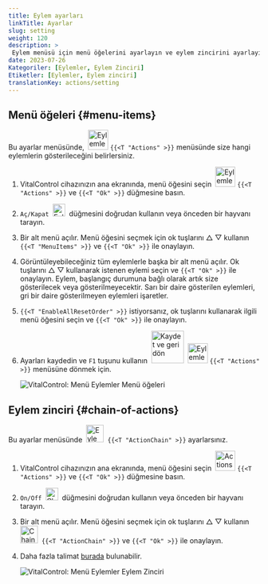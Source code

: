 ```yaml
---
title: Eylem ayarları
linkTitle: Ayarlar
slug: setting
weight: 120
description: >
 Eylem menüsü için menü öğelerini ayarlayın ve eylem zincirini ayarlayın
date: 2023-07-26
Kategoriler: [Eylemler, Eylem Zinciri]
Etiketler: [Eylemler, Eylem zinciri]
translationKey: actions/setting
---
```

## Menü öğeleri {#menu-items}

Bu ayarlar menüsünde, &nbsp;<img src="/icons/actions.svg" width="40" align="bottom" alt="Eylemler" /> `{{<T "Actions" >}}` menüsünde size hangi eylemlerin gösterileceğini belirlersiniz.

1. VitalControl cihazınızın ana ekranında, menü öğesini seçin &nbsp;<img src="/icons/actions.svg" width="40" align="bottom" alt="Eylemler" /> `{{<T "Actions" >}}` ve `{{<T "Ok" >}}` düğmesine basın.

2. `Aç/Kapat` &nbsp;<img src="/icons/gear.svg" width="25" align="bottom" alt="Eylem zinciri" />&nbsp; düğmesini doğrudan kullanın veya önceden bir hayvanı tarayın.

3. Bir alt menü açılır. Menü öğesini seçmek için ok tuşlarını △ ▽ kullanın `{{<T "MenuItems" >}}` ve `{{<T "Ok" >}}` ile onaylayın.

4. Görüntüleyebileceğiniz tüm eylemlerle başka bir alt menü açılır. Ok tuşlarını △ ▽ kullanarak istenen eylemi seçin ve `{{<T "Ok" >}}` ile onaylayın. Eylem, başlangıç durumuna bağlı olarak artık size gösterilecek veya gösterilmeyecektir. Sarı bir daire gösterilen eylemleri, gri bir daire gösterilmeyen eylemleri işaretler.

5. `{{<T "EnableAllResetOrder" >}}` istiyorsanız, ok tuşlarını kullanarak ilgili menü öğesini seçin ve `{{<T "Ok" >}}` ile onaylayın.

6. Ayarları kaydedin ve `F1` tuşunu kullanın &nbsp;<img src="/icons/footer/save_exit.svg" width="65" align="bottom" alt="Kaydet ve geri dön" /> &nbsp;<img src="/icons/actions.svg" width="40" align="bottom" alt="Eylemler" /> `{{<T "Actions" >}}` menüsüne dönmek için.

    ![VitalControl: Menü Eylemler Menü öğeleri](../images/menu.png "Menü öğeleri")

## Eylem zinciri {#chain-of-actions}

Bu ayarlar menüsünde &nbsp;<img src="/icons/actions/action-chain.svg" width="35" align="bottom" alt="Eylem zinciri" />&nbsp; `{{<T "ActionChain" >}}` ayarlarsınız.


1. VitalControl cihazınızın ana ekranında, menü öğesini seçin &nbsp;<img src="/icons/actions.svg" width="40" align="bottom" alt="Actions" /> `{{<T "Actions" >}}` ve `{{<T "Ok" >}}` düğmesine basın.

2. `On/Off` &nbsp;<img src="/icons/gear.svg" width="25" align="bottom" alt="Chain of actions" />&nbsp; düğmesini doğrudan kullanın veya önceden bir hayvanı tarayın.

3. Bir alt menü açılır. Menü öğesini seçmek için ok tuşlarını △ ▽ kullanın &nbsp;<img src="/icons/actions/action-chain.svg" width="35" align="bottom" alt="Chain of actions" />&nbsp; `{{<T "ActionChain" >}}` ve `{{<T "Ok" >}}` ile onaylayın.

4. Daha fazla talimat [burada](/en/docs/chain-of-actions/#set-chain-of-actions) bulunabilir.

    ![VitalControl: Menü Eylemler Eylem Zinciri](../images/chainofactions.png "Chain of Actions")

